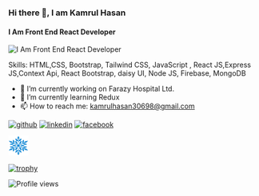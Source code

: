 ### Hi there 👋, I am Kamrul Hasan
#### I Am Front End React Developer
![I Am Front End React Developer](https://i.ibb.co/ngMQBzJ/306621775-2517271688415566-3553410359652747653-n.jpg)


Skills: HTML,CSS, Bootstrap, Tailwind CSS, JavaScript , React JS,Express JS,Context Api, React Bootstrap, daisy UI, Node JS, Firebase, MongoDB

- 🔭 I’m currently working on Farazy Hospital Ltd. 
- 🌱 I’m currently learning Redux 
- 📫 How to reach me: kamrulhasan30698@gmail.com 


[<img src='https://cdn.jsdelivr.net/npm/simple-icons@3.0.1/icons/github.svg' alt='github' height='40'>](https://github.com/https://github.com/skhasancse18344)  [<img src='https://cdn.jsdelivr.net/npm/simple-icons@3.0.1/icons/linkedin.svg' alt='linkedin' height='40'>](https://www.linkedin.com/in/https://www.linkedin.com/in/kamrul-hasan30698//)  [<img src='https://cdn.jsdelivr.net/npm/simple-icons@3.0.1/icons/facebook.svg' alt='facebook' height='40'>](https://www.facebook.com/https://www.facebook.com/Skhasan789/)  

<a href='https://archiveprogram.github.com/'><img src='https://raw.githubusercontent.com/acervenky/animated-github-badges/master/assets/acbadge.gif' width='40' height='40'></a> 

[![trophy](https://github-profile-trophy.vercel.app/?username=https://github.com/skhasancse18344)](https://github.com/ryo-ma/github-profile-trophy)

![Profile views](https://gpvc.arturio.dev/https://github.com/skhasancse18344)  
